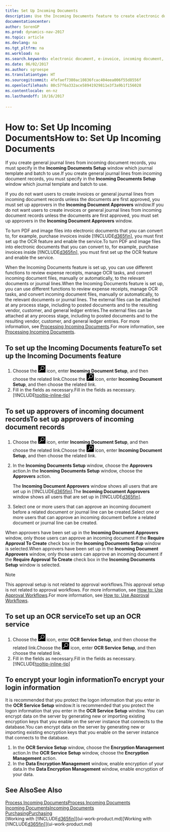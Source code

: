 ```yaml
---
title: Set Up Incoming Documents
description: Use the Incoming Documents feature to create electronic documents, manage OCR tasks, import invoices, and convert image files.
documentationcenter: 
author: SorenGP
ms.prod: dynamics-nav-2017
ms.topic: article
ms.devlang: na
ms.tgt_pltfrm: na
ms.workload: na
ms.search.keywords: electronic document, e-invoice, incoming document, OCR, ecommerce, document exchange, import invoice
ms.date: 06/02/2017
ms.author: sgroespe
ms.translationtype: HT
ms.sourcegitcommit: 4fefaef7380ac10836fcac404eea006f55d8556f
ms.openlocfilehash: 80c57f6a332ace58941929811e3f3a9b1f156028
ms.contentlocale: en-nz
ms.lasthandoff: 10/16/2017

---
```

# <a name="how-to-set-up-incoming-documents"></a><span data-ttu-id="1b4b0-103">How to: Set Up Incoming Documents</span><span class="sxs-lookup"><span data-stu-id="1b4b0-103">How to: Set Up Incoming Documents</span></span>
<span data-ttu-id="1b4b0-104">If you create general journal lines from incoming document records, you must specify in the **Incoming Documents Setup** window which journal template and batch to use.</span><span class="sxs-lookup"><span data-stu-id="1b4b0-104">If you create general journal lines from incoming document records, you must specify in the **Incoming Documents Setup** window which journal template and batch to use.</span></span>

<span data-ttu-id="1b4b0-105">If you do not want users to create invoices or general journal lines from incoming document records unless the documents are first approved, you must set up approvers in the **Incoming Document Approvers** window.</span><span class="sxs-lookup"><span data-stu-id="1b4b0-105">If you do not want users to create invoices or general journal lines from incoming document records unless the documents are first approved, you must set up approvers in the **Incoming Document Approvers** window.</span></span>

<span data-ttu-id="1b4b0-106">To turn PDF and image files into electronic documents that you can convert to, for example, purchase invoices inside [!INCLUDE[d365fin](includes/d365fin_md.md)], you must first set up the OCR feature and enable the service.</span><span class="sxs-lookup"><span data-stu-id="1b4b0-106">To turn PDF and image files into electronic documents that you can convert to, for example, purchase invoices inside [!INCLUDE[d365fin](includes/d365fin_md.md)], you must first set up the OCR feature and enable the service.</span></span>

<span data-ttu-id="1b4b0-107">When the Incoming Documents feature is set up, you can use different functions to review expense receipts, manage OCR tasks, and convert incoming document files, manually or automatically, to the relevant documents or journal lines.</span><span class="sxs-lookup"><span data-stu-id="1b4b0-107">When the Incoming Documents feature is set up, you can use different functions to review expense receipts, manage OCR tasks, and convert incoming document files, manually or automatically, to the relevant documents or journal lines.</span></span> <span data-ttu-id="1b4b0-108">The external files can be attached at any process stage, including to posted documents and to the resulting vendor, customer, and general ledger entries.</span><span class="sxs-lookup"><span data-stu-id="1b4b0-108">The external files can be attached at any process stage, including to posted documents and to the resulting vendor, customer, and general ledger entries.</span></span> <span data-ttu-id="1b4b0-109">For more information, see [Processing Incoming Documents](across-process-income-documents.md).</span><span class="sxs-lookup"><span data-stu-id="1b4b0-109">For more information, see [Processing Incoming Documents](across-process-income-documents.md).</span></span>

## <a name="to-set-up-the-incoming-documents-feature"></a><span data-ttu-id="1b4b0-110">To set up the Incoming Documents feature</span><span class="sxs-lookup"><span data-stu-id="1b4b0-110">To set up the Incoming Documents feature</span></span>
1. <span data-ttu-id="1b4b0-111">Choose the ![Search for Page or Report](media/ui-search/search_small.png "Search for Page or Report icon") icon, enter **Incoming Document Setup**, and then choose the related link.</span><span class="sxs-lookup"><span data-stu-id="1b4b0-111">Choose the ![Search for Page or Report](media/ui-search/search_small.png "Search for Page or Report icon") icon, enter **Incoming Document Setup**, and then choose the related link.</span></span>
2. <span data-ttu-id="1b4b0-112">Fill in the fields as necessary.</span><span class="sxs-lookup"><span data-stu-id="1b4b0-112">Fill in the fields as necessary.</span></span> [!INCLUDE[tooltip-inline-tip](includes/tooltip-inline-tip_md.md)]

## <a name="to-set-up-approvers-of-incoming-document-records"></a><span data-ttu-id="1b4b0-113">To set up approvers of incoming document records</span><span class="sxs-lookup"><span data-stu-id="1b4b0-113">To set up approvers of incoming document records</span></span>
1. <span data-ttu-id="1b4b0-114">Choose the ![Search for Page or Report](media/ui-search/search_small.png "Search for Page or Report icon") icon, enter **Incoming Document Setup**, and then choose the related link.</span><span class="sxs-lookup"><span data-stu-id="1b4b0-114">Choose the ![Search for Page or Report](media/ui-search/search_small.png "Search for Page or Report icon") icon, enter **Incoming Document Setup**, and then choose the related link.</span></span>  
2. <span data-ttu-id="1b4b0-115">In the **Incoming Documents Setup** window, choose the **Approvers** action.</span><span class="sxs-lookup"><span data-stu-id="1b4b0-115">In the **Incoming Documents Setup** window, choose the **Approvers** action.</span></span>

    <span data-ttu-id="1b4b0-116">The **Incoming Document Approvers** window shows all users that are set up in [!INCLUDE[d365fin](includes/d365fin_md.md)].</span><span class="sxs-lookup"><span data-stu-id="1b4b0-116">The **Incoming Document Approvers** window shows all users that are set up in [!INCLUDE[d365fin](includes/d365fin_md.md)].</span></span>  
3. <span data-ttu-id="1b4b0-117">Select one or more users that can approve an incoming document before a related document or journal line can be created.</span><span class="sxs-lookup"><span data-stu-id="1b4b0-117">Select one or more users that can approve an incoming document before a related document or journal line can be created.</span></span>

<span data-ttu-id="1b4b0-118">When approvers have been set up in the **Incoming Document Approvers** window, only those users can approve an incoming document if the **Require Approval To Create** check box in the **Incoming Documents Setup** window is selected.</span><span class="sxs-lookup"><span data-stu-id="1b4b0-118">When approvers have been set up in the **Incoming Document Approvers** window, only those users can approve an incoming document if the **Require Approval To Create** check box in the **Incoming Documents Setup** window is selected.</span></span>

> [!NOTE]  
>   <span data-ttu-id="1b4b0-119">This approval setup is not related to approval workflows.</span><span class="sxs-lookup"><span data-stu-id="1b4b0-119">This approval setup is not related to approval workflows.</span></span> <span data-ttu-id="1b4b0-120">For more information, see [How to: Use Approval Workflows](across-how-use-approval-workflows.md).</span><span class="sxs-lookup"><span data-stu-id="1b4b0-120">For more information, see [How to: Use Approval Workflows](across-how-use-approval-workflows.md).</span></span>

## <a name="to-set-up-an-ocr-service"></a><span data-ttu-id="1b4b0-121">To set up an OCR service</span><span class="sxs-lookup"><span data-stu-id="1b4b0-121">To set up an OCR service</span></span>
1. <span data-ttu-id="1b4b0-122">Choose the ![Search for Page or Report](media/ui-search/search_small.png "Search for Page or Report icon") icon, enter **OCR Service Setup**, and then choose the related link.</span><span class="sxs-lookup"><span data-stu-id="1b4b0-122">Choose the ![Search for Page or Report](media/ui-search/search_small.png "Search for Page or Report icon") icon, enter **OCR Service Setup**, and then choose the related link.</span></span>
2. <span data-ttu-id="1b4b0-123">Fill in the fields as necessary.</span><span class="sxs-lookup"><span data-stu-id="1b4b0-123">Fill in the fields as necessary.</span></span> [!INCLUDE[tooltip-inline-tip](includes/tooltip-inline-tip_md.md)]

## <a name="to-encrypt-your-login-information"></a><span data-ttu-id="1b4b0-124">To encrypt your login information</span><span class="sxs-lookup"><span data-stu-id="1b4b0-124">To encrypt your login information</span></span>
<span data-ttu-id="1b4b0-125">It is recommended that you protect the logon information that you enter in the **OCR Service Setup** window.</span><span class="sxs-lookup"><span data-stu-id="1b4b0-125">It is recommended that you protect the logon information that you enter in the **OCR Service Setup** window.</span></span> <span data-ttu-id="1b4b0-126">You can encrypt data on the server by generating new or importing existing encryption keys that you enable on the server instance that connects to the database.</span><span class="sxs-lookup"><span data-stu-id="1b4b0-126">You can encrypt data on the server by generating new or importing existing encryption keys that you enable on the server instance that connects to the database.</span></span>

1. <span data-ttu-id="1b4b0-127">In the **OCR Service Setup** window, choose the **Encryption Management** action.</span><span class="sxs-lookup"><span data-stu-id="1b4b0-127">In the **OCR Service Setup** window, choose the **Encryption Management** action.</span></span>
2. <span data-ttu-id="1b4b0-128">In the **Data Encryption Management** window, enable encryption of your data.</span><span class="sxs-lookup"><span data-stu-id="1b4b0-128">In the **Data Encryption Management** window, enable encryption of your data.</span></span>

## <a name="see-also"></a><span data-ttu-id="1b4b0-129">See Also</span><span class="sxs-lookup"><span data-stu-id="1b4b0-129">See Also</span></span>
[<span data-ttu-id="1b4b0-130">Process Incoming Documents</span><span class="sxs-lookup"><span data-stu-id="1b4b0-130">Process Incoming Documents</span></span>](across-process-income-documents.md)  
[<span data-ttu-id="1b4b0-131">Incoming Documents</span><span class="sxs-lookup"><span data-stu-id="1b4b0-131">Incoming Documents</span></span>](across-income-documents.md)  
[<span data-ttu-id="1b4b0-132">Purchasing</span><span class="sxs-lookup"><span data-stu-id="1b4b0-132">Purchasing</span></span>](purchasing-manage-purchasing.md)  
<span data-ttu-id="1b4b0-133">[Working with [!INCLUDE[d365fin](includes/d365fin_md.md)]](ui-work-product.md)</span><span class="sxs-lookup"><span data-stu-id="1b4b0-133">[Working with [!INCLUDE[d365fin](includes/d365fin_md.md)]](ui-work-product.md)</span></span>

